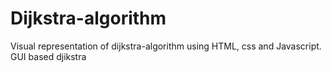 # Dijkstra-algorithm
Visual representation of dijkstra-algorithm using HTML, css and Javascript.
GUI based djikstra 

